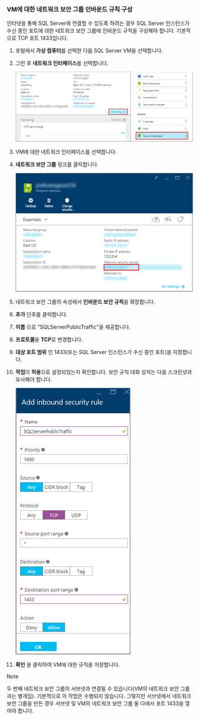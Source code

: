 ### <a name="configure-a-network-security-group-inbound-rule-for-the-vm"></a>VM에 대한 네트워크 보안 그룹 인바운드 규칙 구성
인터넷을 통해 SQL Server에 연결할 수 있도록 하려는 경우 SQL Server 인스턴스가 수신 중인 포트에 대한 네트워크 보안 그룹에 인바운드 규칙을 구성해야 합니다. 기본적으로 TCP 포트 1433입니다.

1. 포털에서 **가상 컴퓨터**를 선택한 다음 SQL Server VM을 선택합니다.
2. 그런 후 **네트워크 인터페이스**를 선택합니다.
   
    ![네트워크 인터페이스](./media/virtual-machines-sql-server-connection-steps/rm-network-interface.png)
3. VM에 대한 네트워크 인터페이스를 선택합니다.
4. **네트워크 보안 그룹** 링크를 클릭합니다.
   
    ![네트워크 인터페이스](./media/virtual-machines-sql-server-connection-steps/rm-network-security-group.png)
5. 네트워크 보안 그룹의 속성에서 **인바운드 보안 규칙**을 확장합니다.
6. **추가** 단추를 클릭합니다.
7. **이름** 으로 "SQLServerPublicTraffic"을 제공합니다.
8. **프로토콜**을 **TCP**로 변경합니다.
9. **대상 포트 범위** 인 1433(또는 SQL Server 인스턴스가 수신 중인 포트)을 지정합니다.
10. **작업**이 **허용**으로 설정되었는지 확인합니다. 보안 규칙 대화 상자는 다음 스크린샷과 유사해야 합니다.
    
     ![네트워크 보안 규칙](./media/virtual-machines-sql-server-connection-steps/rm-network-security-rule.png)
11. **확인** 을 클릭하여 VM에 대한 규칙을 저장합니다.

> [!NOTE]
> 두 번째 네트워크 보안 그룹이 서브넷과 연결될 수 있습니다(VM의 네트워크 보안 그룹과는 별개임). 기본적으로 이 작업은 수행되지 않습니다. 그렇지만 서브넷에서 네트워크 보안 그룹을 만든 경우 서브넷 및 VM의 네트워크 보안 그룹 둘 다에서 포트 1433을 열어야 합니다. 
> 
> 



<!--HONumber=Nov16_HO3-->


